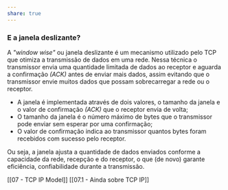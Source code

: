 ```yaml
---
share: true
---
```

### E a janela deslizante?

A *"window wise"* ou janela deslizante é um mecanismo utilizado pelo TCP que otimiza a transmissão de dados em uma rede. Nessa técnica o transmissor envia uma quantidade limitada de dados ao receptor e aguarda a confirmação *(ACK)* antes de enviar mais dados, assim evitando que o transmissor envie muitos dados que possam sobrecarregar a rede ou o receptor.

- A janela é implementada através de dois valores, o tamanho da janela e o valor de confirmação *(ACK)* que o receptor envia de volta;
- O tamanho da janela é o número máximo de bytes que o transmissor pode enviar sem esperar por uma confirmação;
- O valor de confirmação indica ao transmissor quantos bytes foram recebidos com sucesso pelo receptor.

Ou seja, a janela ajusta a quantidade de dados enviados conforme a capacidade da rede, recepção e do receptor, o que (de novo) garante eficiência, confiabilidade durante a transmissão.

[[07 - TCP IP Model]]
[[07.1 - Ainda sobre TCP IP]]
